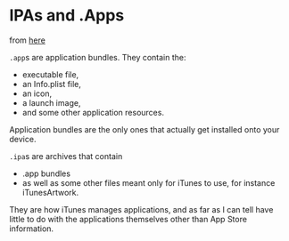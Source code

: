 # IPAs and .Apps

from [here](https://stackoverflow.com/questions/2949916/what-is-different-betwen-ipa-and-app-format-in-using-iphone)

`.app`s are application bundles. They contain the:
* executable file,
* an Info.plist file,
* an icon,
* a launch image,
* and some other application resources.

Application bundles are the only ones that actually get installed onto your device.

`.ipa`s are archives that contain
* .app bundles
* as well as some other files meant only for iTunes to use, for instance iTunesArtwork.

They are how iTunes manages applications, and as far as I can tell have little to do with the applications themselves other than App Store information.
